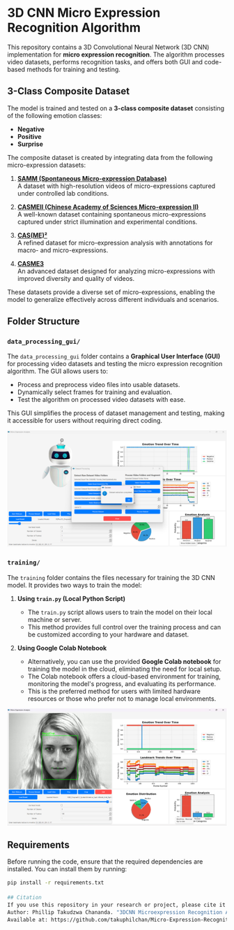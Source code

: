 # 3D CNN Micro Expression Recognition Algorithm

This repository contains a 3D Convolutional Neural Network (3D CNN) implementation for **micro expression recognition**. The algorithm processes video datasets, performs recognition tasks, and offers both GUI and code-based methods for training and testing.

## 3-Class Composite Dataset

The model is trained and tested on a **3-class composite dataset** consisting of the following emotion classes:
- **Negative**
- **Positive**
- **Surprise**

The composite dataset is created by integrating data from the following micro-expression datasets:
1. **[SAMM (Spontaneous Micro-expression Database)](https://e-space.mmu.ac.uk/617069/)**  
   A dataset with high-resolution videos of micro-expressions captured under controlled lab conditions.
   
2. **[CASMEII (Chinese Academy of Sciences Micro-expression II)](http://casme.psych.ac.cn/)**  
   A well-known dataset containing spontaneous micro-expressions captured under strict illumination and experimental conditions.
   
3. **[CAS(ME)²](http://casme.psych.ac.cn/)**  
   A refined dataset for micro-expression analysis with annotations for macro- and micro-expressions.
   
4. **[CASME3](http://casme.psych.ac.cn/)**  
   An advanced dataset designed for analyzing micro-expressions with improved diversity and quality of videos.

These datasets provide a diverse set of micro-expressions, enabling the model to generalize effectively across different individuals and scenarios.

## Folder Structure

### `data_processing_gui/`
The `data_processing_gui` folder contains a **Graphical User Interface (GUI)** for processing video datasets and testing the micro expression recognition algorithm. The GUI allows users to:
- Process and preprocess video files into usable datasets.
- Dynamically select frames for training and evaluation.
- Test the algorithm on processed video datasets with ease.

This GUI simplifies the process of dataset management and testing, making it accessible for users without requiring direct coding.

![Dataset Extraction and Compilation](images/dataset_extraction_compilation.png)

### `training/`
The `training` folder contains the files necessary for training the 3D CNN model. It provides two ways to train the model:

1. **Using `train.py` (Local Python Script)**  
   - The `train.py` script allows users to train the model on their local machine or server.
   - This method provides full control over the training process and can be customized according to your hardware and dataset.
   
2. **Using Google Colab Notebook**  
   - Alternatively, you can use the provided **Google Colab notebook** for training the model in the cloud, eliminating the need for local setup.
   - The Colab notebook offers a cloud-based environment for training, monitoring the model's progress, and evaluating its performance.
   - This is the preferred method for users with limited hardware resources or those who prefer not to manage local environments.

![Model Testing](images/model_testing.png)

## Requirements

Before running the code, ensure that the required dependencies are installed. You can install them by running:

```bash
pip install -r requirements.txt

## Citation
If you use this repository in your research or project, please cite it as follows:
Author: Phillip Takudzwa Chananda. "3DCNN Microexpression Recognition Algorithm". Version 1.0.0, 2024.
Available at: https://github.com/takuphilchan/Micro-Expression-Recognition.git

